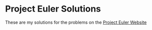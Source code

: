 # Project Euler Solutions

These are my solutions for the problems on the [Project Euler Website](https://projecteuler.net/about)

